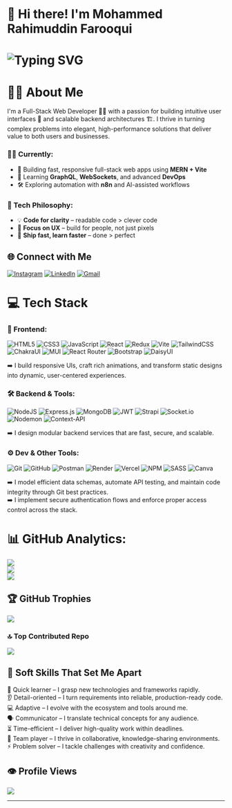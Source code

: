 # 👋 Hi there! I'm Mohammed Rahimuddin Farooqui
<h1>
  <img src="https://readme-typing-svg.herokuapp.com?lines=Hi+there!+I'm+Mohammed+Rahimuddin+Farooqui;Full-stack+Web+Developer;Always+learning+new+things!&center=false&width=600&height=45&color=58A6FF&size=22" alt="Typing SVG" />
</h1>

# 🙋‍♂️ About Me

I'm a Full-Stack Web Developer 🧑‍💻 with a passion for building intuitive user interfaces 🎨 and scalable backend architectures 🏗️. I thrive in turning complex problems into elegant, high-performance solutions that deliver value to both users and businesses.

### 👨‍💻 Currently:
- 🔭 Building fast, responsive full-stack web apps using **MERN + Vite**
- 🌱 Learning **GraphQL**, **WebSockets**, and advanced **DevOps**
- 🛠 Exploring automation with **n8n** and AI-assisted workflows

### 🧰 Tech Philosophy:
- 💡 **Code for clarity** – readable code > clever code
- 🎯 **Focus on UX** – build for people, not just pixels
- 🚀 **Ship fast, learn faster** – done > perfect


## 🌐 Connect with Me

[![Instagram](https://img.shields.io/badge/Instagram-%23E4405F.svg?logo=Instagram&logoColor=white)](https://instagram.com/rahim.farooqui)
[![LinkedIn](https://img.shields.io/badge/LinkedIn-%230077B5.svg?logo=linkedin&logoColor=white)](https://www.linkedin.com/in/mohammed-rahimuddin-farooqui-276b0631a/)
[![Gmail](https://img.shields.io/badge/Email-D14836?logo=gmail&logoColor=white)](mailto:rahimfarooqui38@gmail.com)


# 💻 Tech Stack

### 🎨 Frontend:
![HTML5](https://img.shields.io/badge/html5-%23E34F26.svg?style=for-the-badge&logo=html5&logoColor=white)
![CSS3](https://img.shields.io/badge/css3-%231572B6.svg?style=for-the-badge&logo=css3&logoColor=white)
![JavaScript](https://img.shields.io/badge/javascript-%23323330.svg?style=for-the-badge&logo=javascript&logoColor=%23F7DF1E)
![React](https://img.shields.io/badge/react-%2320232a.svg?style=for-the-badge&logo=react&logoColor=%2361DAFB)
![Redux](https://img.shields.io/badge/redux-%23593d88.svg?style=for-the-badge&logo=redux&logoColor=white)
![Vite](https://img.shields.io/badge/vite-%23646CFF.svg?style=for-the-badge&logo=vite&logoColor=white)
![TailwindCSS](https://img.shields.io/badge/tailwindcss-%2338B2AC.svg?style=for-the-badge&logo=tailwind-css&logoColor=white)
![ChakraUI](https://img.shields.io/badge/chakra-%234ED1C5.svg?style=for-the-badge&logo=chakraui&logoColor=white)
![MUI](https://img.shields.io/badge/MUI-%230081CB.svg?style=for-the-badge&logo=mui&logoColor=white)
![React Router](https://img.shields.io/badge/React_Router-CA4245?style=for-the-badge&logo=react-router&logoColor=white)
![Bootstrap](https://img.shields.io/badge/bootstrap-%238511FA.svg?style=for-the-badge&logo=bootstrap&logoColor=white)
![DaisyUI](https://img.shields.io/badge/daisyui-5A0EF8?style=for-the-badge&logo=daisyui&logoColor=white)

➡️ I build responsive UIs, craft rich animations, and transform static designs into dynamic, user-centered experiences.

### 🛠️ Backend & Tools:
![NodeJS](https://img.shields.io/badge/node.js-6DA55F?style=for-the-badge&logo=node.js&logoColor=white)
![Express.js](https://img.shields.io/badge/express.js-%23404d59.svg?style=for-the-badge&logo=express&logoColor=%2361DAFB)
![MongoDB](https://img.shields.io/badge/MongoDB-%234ea94b.svg?style=for-the-badge&logo=mongodb&logoColor=white)
![JWT](https://img.shields.io/badge/JWT-black?style=for-the-badge&logo=JSON%20web%20tokens)
![Strapi](https://img.shields.io/badge/strapi-%232E7EEA.svg?style=for-the-badge&logo=strapi&logoColor=white)
![Socket.io](https://img.shields.io/badge/Socket.io-black?style=for-the-badge&logo=socket.io&badgeColor=010101)
![Nodemon](https://img.shields.io/badge/NODEMON-%23323330.svg?style=for-the-badge&logo=nodemon&logoColor=%BBDEAD)
![Context-API](https://img.shields.io/badge/Context--Api-000000?style=for-the-badge&logo=react)

➡️ I design modular backend services that are fast, secure, and scalable.

### ⚙️ Dev & Other Tools:
![Git](https://img.shields.io/badge/git-%23F05033.svg?style=for-the-badge&logo=git&logoColor=white)
![GitHub](https://img.shields.io/badge/github-%23121011.svg?style=for-the-badge&logo=github&logoColor=white)
![Postman](https://img.shields.io/badge/Postman-FF6C37?style=for-the-badge&logo=postman&logoColor=white)
![Render](https://img.shields.io/badge/Render-%46E3B7.svg?style=for-the-badge&logo=render&logoColor=white)
![Vercel](https://img.shields.io/badge/vercel-%23000000.svg?style=for-the-badge&logo=vercel&logoColor=white)
![NPM](https://img.shields.io/badge/NPM-%23CB3837.svg?style=for-the-badge&logo=npm&logoColor=white)
![SASS](https://img.shields.io/badge/SASS-hotpink.svg?style=for-the-badge&logo=SASS&logoColor=white)
![Canva](https://img.shields.io/badge/Canva-%2300C4CC.svg?style=for-the-badge&logo=Canva&logoColor=white)

➡️ I model efficient data schemas, automate API testing, and maintain code integrity through Git best practices. </br>
➡️ I implement secure authentication flows and enforce proper access control across the stack.



# 📊 GitHub Analytics:
![](https://github-readme-stats.vercel.app/api?username=rahimfarooqui001&theme=highcontrast&hide_border=false&include_all_commits=true&count_private=true)<br/>
![](https://nirzak-streak-stats.vercel.app/?user=rahimfarooqui001&theme=highcontrast&hide_border=false)<br/>
![](https://github-readme-stats.vercel.app/api/top-langs/?username=rahimfarooqui001&theme=highcontrast&hide_border=false&include_all_commits=true&count_private=true&layout=compact)

## 🏆 GitHub Trophies
![](https://github-profile-trophy.vercel.app/?username=rahimfarooqui001&theme=gruvbox&no-frame=true&no-bg=false&margin-w=4)

### 🔝 Top Contributed Repo
![](https://github-contributor-stats.vercel.app/api?username=rahimfarooqui001&limit=5&theme=dark&combine_all_yearly_contributions=true)


## 🌱 Soft Skills That Set Me Apart

🧠 Quick learner – I grasp new technologies and frameworks rapidly.</br>
👂 Detail-oriented – I turn requirements into reliable, production-ready code.</br>
💻 Adaptive – I evolve with the ecosystem and tools around me.</br>
🗣️ Communicator – I translate technical concepts for any audience.</br>
⏳ Time-efficient – I deliver high-quality work within deadlines.</br>
🤝 Team player – I thrive in collaborative, knowledge-sharing environments.</br>
⚡ Problem solver – I tackle challenges with creativity and confidence.


## 👁️ Profile Views
[![](https://visitcount.itsvg.in/api?id=rahimfarooqui001&icon=0&color=8)](https://visitcount.itsvg.in)

---


